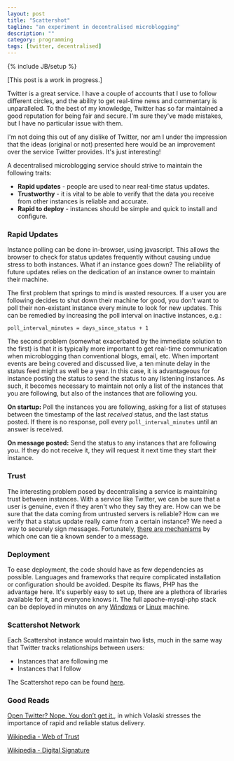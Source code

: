 ```yaml
---
layout: post
title: "Scattershot"
tagline: "an experiment in decentralised microblogging"
description: ""
category: programming
tags: [twitter, decentralised]
---
```

{% include JB/setup %}

\[This post is a work in progress.\]

Twitter is a great service. I have a couple of accounts that I use to follow different circles, and the ability to get real-time news and commentary is unparalleled. To the best of my knowledge, Twitter has so far maintained a good reputation for being fair and secure. I'm sure they've made mistakes, but I have no particular issue with them.

I'm not doing this out of any dislike of Twitter, nor am I under the impression that the ideas (original or not) presented here would be an improvement over the service Twitter provides. It's just interesting!

A decentralised microblogging service should strive to maintain the following traits:

* **Rapid updates** - people are used to near real-time status updates.
* **Trustworthy** - it is vital to be able to verify that the data you receive from other instances is reliable and accurate.
* **Rapid to deploy** - instances should be simple and quick to install and configure.

### Rapid Updates

Instance polling can be done in-browser, using javascript. This allows the browser to check for status updates frequently without causing undue stress to both instances. What if an instance goes down? The reliability of future updates relies on the dedication of an instance owner to maintain their machine.

The first problem that springs to mind is wasted resources. If a user you are following decides to shut down their machine for good, you don't want to poll their non-existant instance every minute to look for new updates. This can be remedied by increasing the poll interval on inactive instances, e.g.:

    poll_interval_minutes = days_since_status + 1

The second problem (somewhat exacerbated by the immediate solution to the first) is that it is typically more important to get real-time communication when microblogging than conventional blogs, email, etc. When important events are being covered and discussed live, a ten minute delay in the status feed might as well be a year. In this case, it is advantageous for instance posting the status to send the status to any listening instances. As such, it becomes necessary to maintain not only a list of the instances that you are following, but also of the instances that are following you.

**On startup:** Poll the instances you are following, asking for a list of statuses between the timestamp of the last *received* status, and the last status posted. If there is no response, poll every `poll_interval_minutes` until an answer is received.

**On message posted:** Send the status to any instances that are following you. If they do not receive it, they will request it next time they start their instance.

### Trust

The interesting problem posed by decentralising a service is maintaining trust between instances. With a service like Twitter, we can be sure that a user is genuine, even if they aren't who they say they are. How can we be sure that the data coming from untrusted servers is reliable? How can we verify that a status update really came from a certain instance? We need a way to securely sign messages. Fortunately, [there are mechanisms](http://en.wikipedia.org/wiki/Digital_signature) by which one can tie a known sender to a message.

### Deployment

To ease deployment, the code should have as few dependencies as possible. Languages and frameworks that require complicated installation or configuration should be avoided. Despite its flaws, PHP has the advantage here. It's superbly easy to set up, there are a plethora of libraries available for it, and everyone knows it. The full apache-mysql-php stack can be deployed in minutes on any [Windows](http://www.wampserver.com/en/) or [Linux](http://linux.die.net/man/8/apt-get) machine.

### Scattershot Network

Each Scattershot instance would maintain two lists, much in the same way that Twitter tracks relationships between users:

* Instances that are following me
* Instances that I follow

The Scattershot repo can be found [here](https://github.com/jsrn/Scattershot).

### Good Reads

[Open Twitter? Nope. You don’t get it.](http://volaski.tumblr.com/post/29720297216/open-twitter-nope-you-dont-get-it), in which Volaski stresses the importance of rapid and reliable status delivery.

[Wikipedia - Web of Trust](http://en.wikipedia.org/wiki/Web_of_trust)

[Wikipedia - Digital Signature](http://en.wikipedia.org/wiki/Digital_signature)